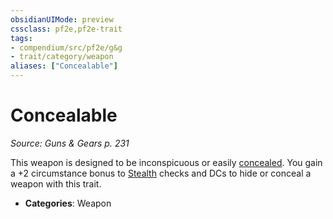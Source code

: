 ```yaml
---
obsidianUIMode: preview
cssclass: pf2e,pf2e-trait
tags:
- compendium/src/pf2e/g&g
- trait/category/weapon
aliases: ["Concealable"]
---
```

# Concealable  
*Source: Guns & Gears p. 231*  

This weapon is designed to be inconspicuous or easily [concealed](conditions.md#Concealed). You gain a +2 circumstance bonus to [Stealth](../../compendium/skills.md#Stealth) checks and DCs to hide or conceal a weapon with this trait.

- **Categories**: Weapon